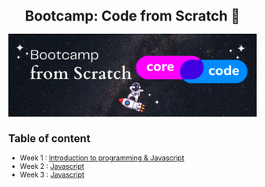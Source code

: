 <h1 align="center">Bootcamp: Code from Scratch 🚀</h1>

<p align="center">
<img src="/images/corecode.png">
</p>

## Table of content
- Week 1 : [Introduction to programming & Javascript](bootcamp/week01/)
- Week 2 : [Javascript](bootcamp/week02/)
- Week 3 : [Javascript](bootcamp/week03/)




